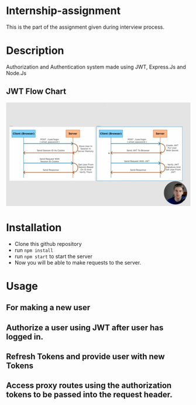 # Internship-assignment

This is the part of the assignment given during interview process.

# Description
Authorization and Authentication system made using JWT, Express.Js and Node.Js
## JWT Flow Chart
![JWT AUTHORIZATION FLOW](https://github.com/JahanavDixit/Internship-assignment/blob/development/images/JWT%20Auth%20Flow.png)


# Installation
- Clone this github repository
- run `npm install`
- run `npm start` to start the server
- Now you will be able to make requests to the server.

# Usage
## For making a new user 
## Authorize a user using JWT after user has logged in. 
## Refresh Tokens and provide user with new Tokens
## Access proxy routes using the authorization tokens to be passed into the request header.
